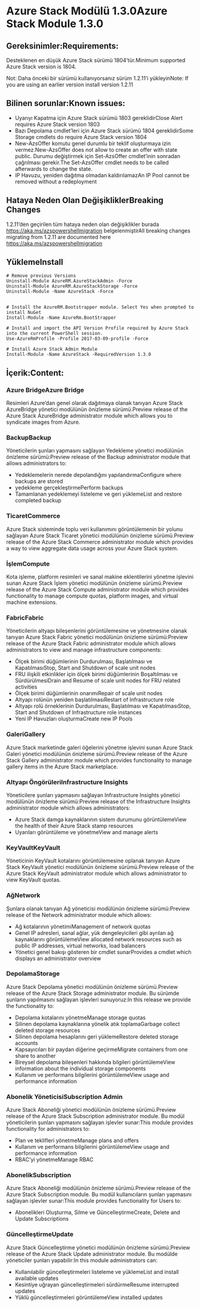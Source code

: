 # <a name="azure-stack-module-130"></a><span data-ttu-id="8c5f4-101">Azure Stack Modülü 1.3.0</span><span class="sxs-lookup"><span data-stu-id="8c5f4-101">Azure Stack Module 1.3.0</span></span>

## <a name="requirements"></a><span data-ttu-id="8c5f4-102">Gereksinimler:</span><span class="sxs-lookup"><span data-stu-id="8c5f4-102">Requirements:</span></span>
<span data-ttu-id="8c5f4-103">Desteklenen en düşük Azure Stack sürümü 1804’tür.</span><span class="sxs-lookup"><span data-stu-id="8c5f4-103">Minimum supported Azure Stack version is 1804.</span></span>

<span data-ttu-id="8c5f4-104">Not: Daha önceki bir sürümü kullanıyorsanız sürüm 1.2.11’i yükleyin</span><span class="sxs-lookup"><span data-stu-id="8c5f4-104">Note: If you are using an earlier version install version 1.2.11</span></span>

## <a name="known-issues"></a><span data-ttu-id="8c5f4-105">Bilinen sorunlar:</span><span class="sxs-lookup"><span data-stu-id="8c5f4-105">Known issues:</span></span>

- <span data-ttu-id="8c5f4-106">Uyarıyı Kapatma için Azure Stack sürümü 1803 gereklidir</span><span class="sxs-lookup"><span data-stu-id="8c5f4-106">Close Alert requires Azure Stack version 1803</span></span>
- <span data-ttu-id="8c5f4-107">Bazı Depolama cmdlet’leri için Azure Stack sürümü 1804 gereklidir</span><span class="sxs-lookup"><span data-stu-id="8c5f4-107">Some Storage cmdlets do require Azure Stack version 1804</span></span>
- <span data-ttu-id="8c5f4-108">New-AzsOffer komutu genel durumlu bir teklif oluşturmaya izin vermez.</span><span class="sxs-lookup"><span data-stu-id="8c5f4-108">New-AzsOffer does not allow to create an offer with state public.</span></span> <span data-ttu-id="8c5f4-109">Durumu değiştirmek için Set-AzsOffer cmdlet’inin sonradan çağrılması gerekir.</span><span class="sxs-lookup"><span data-stu-id="8c5f4-109">The Set-AzsOffer cmdlet needs to be called afterwards to change the state.</span></span>
- <span data-ttu-id="8c5f4-110">IP Havuzu, yeniden dağıtma olmadan kaldırılamaz</span><span class="sxs-lookup"><span data-stu-id="8c5f4-110">An IP Pool cannot be removed without a redeployment</span></span>

## <a name="breaking-changes"></a><span data-ttu-id="8c5f4-111">Hataya Neden Olan Değişiklikler</span><span class="sxs-lookup"><span data-stu-id="8c5f4-111">Breaking Changes</span></span>
<span data-ttu-id="8c5f4-112">1.2.11’den geçirilen tüm hataya neden olan değişiklikler burada https://aka.ms/azspowershellmigration belgelenmiştir</span><span class="sxs-lookup"><span data-stu-id="8c5f4-112">All breaking changes migrating from 1.2.11 are documented here https://aka.ms/azspowershellmigration</span></span>

## <a name="install"></a><span data-ttu-id="8c5f4-113">Yükleme</span><span class="sxs-lookup"><span data-stu-id="8c5f4-113">Install</span></span>
```
# Remove previous Versions
Uninstall-Module AzureRM.AzureStackAdmin -Force
Uninstall-Module AzureRM.AzureStackStorage -Force
Uninstall-Module -Name AzureStack -Force 


# Install the AzureRM.Bootstrapper module. Select Yes when prompted to install NuGet
Install-Module -Name AzureRm.BootStrapper

# Install and import the API Version Profile required by Azure Stack into the current PowerShell session.
Use-AzureRmProfile -Profile 2017-03-09-profile -Force

# Install Azure Stack Admin Module
Install-Module -Name AzureStack -RequiredVersion 1.3.0
```
## <a name="content"></a><span data-ttu-id="8c5f4-114">İçerik:</span><span class="sxs-lookup"><span data-stu-id="8c5f4-114">Content:</span></span>
### <a name="azure-bridge"></a><span data-ttu-id="8c5f4-115">Azure Bridge</span><span class="sxs-lookup"><span data-stu-id="8c5f4-115">Azure Bridge</span></span>
<span data-ttu-id="8c5f4-116">Resimleri Azure’dan genel olarak dağıtmaya olanak tanıyan Azure Stack AzureBridge yönetici modülünün önizleme sürümü.</span><span class="sxs-lookup"><span data-stu-id="8c5f4-116">Preview release of the Azure Stack AzureBridge administrator module which allows you to syndicate images from Azure.</span></span>

### <a name="backup"></a><span data-ttu-id="8c5f4-117">Backup</span><span class="sxs-lookup"><span data-stu-id="8c5f4-117">Backup</span></span>
<span data-ttu-id="8c5f4-118">Yöneticilerin şunları yapmasını sağlayan Yedekleme yönetici modülünün önizleme sürümü:</span><span class="sxs-lookup"><span data-stu-id="8c5f4-118">Preview release of the Backup administrator module that allows administrators to:</span></span>
- <span data-ttu-id="8c5f4-119">Yedeklemelerin nerede depolandığını yapılandırma</span><span class="sxs-lookup"><span data-stu-id="8c5f4-119">Configure where backups are stored</span></span>
- <span data-ttu-id="8c5f4-120">yedekleme gerçekleştirme</span><span class="sxs-lookup"><span data-stu-id="8c5f4-120">Perform backups</span></span>
- <span data-ttu-id="8c5f4-121">Tamamlanan yedeklemeyi listeleme ve geri yükleme</span><span class="sxs-lookup"><span data-stu-id="8c5f4-121">List and restore completed backup</span></span>

### <a name="commerce"></a><span data-ttu-id="8c5f4-122">Ticaret</span><span class="sxs-lookup"><span data-stu-id="8c5f4-122">Commerce</span></span>
<span data-ttu-id="8c5f4-123">Azure Stack sisteminde toplu veri kullanımını görüntülemenin bir yolunu sağlayan Azure Stack Ticaret yönetici modülünün önizleme sürümü.</span><span class="sxs-lookup"><span data-stu-id="8c5f4-123">Preview release of the Azure Stack Commerce administrator module which provides a way to view aggregate data usage across your Azure Stack system.</span></span>

### <a name="compute"></a><span data-ttu-id="8c5f4-124">İşlem</span><span class="sxs-lookup"><span data-stu-id="8c5f4-124">Compute</span></span>
<span data-ttu-id="8c5f4-125">Kota işleme, platform resimleri ve sanal makine eklentilerini yönetme işlevini sunan Azure Stack İşlem yönetici modülünün önizleme sürümü.</span><span class="sxs-lookup"><span data-stu-id="8c5f4-125">Preview release of the Azure Stack Compute administrator module which provides functionality to manage compute quotas, platform images, and virtual machine extensions.</span></span>

### <a name="fabric"></a><span data-ttu-id="8c5f4-126">Fabric</span><span class="sxs-lookup"><span data-stu-id="8c5f4-126">Fabric</span></span>
<span data-ttu-id="8c5f4-127">Yöneticilerin altyapı bileşenlerini görüntülemesine ve yönetmesine olanak tanıyan Azure Stack Fabric yönetici modülünün önizleme sürümü:</span><span class="sxs-lookup"><span data-stu-id="8c5f4-127">Preview release of the Azure Stack Fabric administrator module which allows administrators to view and manage infrastructure components:</span></span>
- <span data-ttu-id="8c5f4-128">Ölçek birimi düğümlerinin Durdurulması, Başlatılması ve Kapatılması</span><span class="sxs-lookup"><span data-stu-id="8c5f4-128">Stop, Start and Shutdown of scale unit nodes</span></span>
- <span data-ttu-id="8c5f4-129">FRU ilişkili etkinlikler için ölçek birimi düğümlerinin Boşaltılması ve Sürdürülmesi</span><span class="sxs-lookup"><span data-stu-id="8c5f4-129">Drain and Resume of scale unit nodes for FRU related activities</span></span>
- <span data-ttu-id="8c5f4-130">Ölçek birimi düğümlerinin onarımı</span><span class="sxs-lookup"><span data-stu-id="8c5f4-130">Repair of scale unit nodes</span></span>
- <span data-ttu-id="8c5f4-131">Altyapı rolünün yeniden başlatılması</span><span class="sxs-lookup"><span data-stu-id="8c5f4-131">Restart of Infrastructure role</span></span>
- <span data-ttu-id="8c5f4-132">Altyapı rolü örneklerinin Durdurulması, Başlatılması ve Kapatılması</span><span class="sxs-lookup"><span data-stu-id="8c5f4-132">Stop, Start and Shutdown of Infrastructure role instances</span></span>
- <span data-ttu-id="8c5f4-133">Yeni IP Havuzları oluşturma</span><span class="sxs-lookup"><span data-stu-id="8c5f4-133">Create new IP Pools</span></span>


### <a name="gallery"></a><span data-ttu-id="8c5f4-134">Galeri</span><span class="sxs-lookup"><span data-stu-id="8c5f4-134">Gallery</span></span>
<span data-ttu-id="8c5f4-135">Azure Stack marketinde galeri öğelerini yönetme işlevini sunan Azure Stack Galeri yönetici modülünün önizleme sürümü.</span><span class="sxs-lookup"><span data-stu-id="8c5f4-135">Preview release of the Azure Stack Gallery administrator module which provides functionality to manage gallery items in the Azure Stack marketplace.</span></span>

### <a name="infrastructure-insights"></a><span data-ttu-id="8c5f4-136">Altyapı Öngörüleri</span><span class="sxs-lookup"><span data-stu-id="8c5f4-136">Infrastructure Insights</span></span>
<span data-ttu-id="8c5f4-137">Yöneticilere şunları yapmasını sağlayan Infrastructure Insights yönetici modülünün önizleme sürümü:</span><span class="sxs-lookup"><span data-stu-id="8c5f4-137">Preview release of the Infrastructure Insights administrator module which allows administrators:</span></span>
- <span data-ttu-id="8c5f4-138">Azure Stack damga kaynaklarının sistem durumunu görüntüleme</span><span class="sxs-lookup"><span data-stu-id="8c5f4-138">View the health of their Azure Stack stamp resources</span></span>
- <span data-ttu-id="8c5f4-139">Uyarıları görüntüleme ve yönetme</span><span class="sxs-lookup"><span data-stu-id="8c5f4-139">View and manage alerts</span></span>

### <a name="keyvault"></a><span data-ttu-id="8c5f4-140">KeyVault</span><span class="sxs-lookup"><span data-stu-id="8c5f4-140">KeyVault</span></span>
<span data-ttu-id="8c5f4-141">Yöneticinin KeyVault kotalarını görüntülemesine oplanak tanıyan Azure Stack KeyVault yönetici modülünün önizleme sürümü.</span><span class="sxs-lookup"><span data-stu-id="8c5f4-141">Preview release of the Azure Stack KeyVault administrator module which allows administrator to view KeyVault quotas.</span></span>

### <a name="network"></a><span data-ttu-id="8c5f4-142">Ağ</span><span class="sxs-lookup"><span data-stu-id="8c5f4-142">Network</span></span>
<span data-ttu-id="8c5f4-143">Şunlara olanak tanıyan Ağ yöneticisi modülünün önizleme sürümü:</span><span class="sxs-lookup"><span data-stu-id="8c5f4-143">Preview release of the Network administrator module which allows:</span></span>
- <span data-ttu-id="8c5f4-144">Ağ kotalarının yönetimi</span><span class="sxs-lookup"><span data-stu-id="8c5f4-144">Management of network quotas</span></span>
- <span data-ttu-id="8c5f4-145">Genel IP adresleri, sanal ağlar, yük dengeleyicileri gibi ayrılan ağ kaynaklarını görüntüleme</span><span class="sxs-lookup"><span data-stu-id="8c5f4-145">View allocated network resources such as public IP addresses, virtual networks, load balancers</span></span>
- <span data-ttu-id="8c5f4-146">Yönetici genel bakışı gösteren bir cmdlet sunar</span><span class="sxs-lookup"><span data-stu-id="8c5f4-146">Provides a cmdlet which displays an administrator overview</span></span>

### <a name="storage"></a><span data-ttu-id="8c5f4-147">Depolama</span><span class="sxs-lookup"><span data-stu-id="8c5f4-147">Storage</span></span>
<span data-ttu-id="8c5f4-148">Azure Stack Depolama yönetici modülünün önizleme sürümü.</span><span class="sxs-lookup"><span data-stu-id="8c5f4-148">Preview release of the Azure Stack Storage administrator module.</span></span>  <span data-ttu-id="8c5f4-149">Bu sürümde şunların yapılmasını sağlayan işlevleri sunuyoruz:</span><span class="sxs-lookup"><span data-stu-id="8c5f4-149">In this release we provide the functionality to:</span></span>
- <span data-ttu-id="8c5f4-150">Depolama kotalarını yönetme</span><span class="sxs-lookup"><span data-stu-id="8c5f4-150">Manage storage quotas</span></span>
- <span data-ttu-id="8c5f4-151">Silinen depolama kaynaklarına yönelik atık toplama</span><span class="sxs-lookup"><span data-stu-id="8c5f4-151">Garbage collect deleted storage resources</span></span>
- <span data-ttu-id="8c5f4-152">Silinen depolama hesaplarını geri yükleme</span><span class="sxs-lookup"><span data-stu-id="8c5f4-152">Restore deleted storage accounts</span></span>
- <span data-ttu-id="8c5f4-153">Kapsayıcıları bir paydan diğerine geçirme</span><span class="sxs-lookup"><span data-stu-id="8c5f4-153">Migrate containers from one share to another</span></span>
- <span data-ttu-id="8c5f4-154">Bireysel depolama bileşenleri hakkında bilgileri görüntüleme</span><span class="sxs-lookup"><span data-stu-id="8c5f4-154">View information about the individual storage components</span></span>
- <span data-ttu-id="8c5f4-155">Kullanım ve performans bilgilerini görüntüleme</span><span class="sxs-lookup"><span data-stu-id="8c5f4-155">View usage and performance information</span></span>

### <a name="subscription-admin"></a><span data-ttu-id="8c5f4-156">Abonelik Yöneticisi</span><span class="sxs-lookup"><span data-stu-id="8c5f4-156">Subscription Admin</span></span>
<span data-ttu-id="8c5f4-157">Azure Stack Aboneliği yönetici modülünün önizleme sürümü.</span><span class="sxs-lookup"><span data-stu-id="8c5f4-157">Preview release of the Azure Stack Subscription administrator module.</span></span>  <span data-ttu-id="8c5f4-158">Bu modül yöneticilerin şunları yapmasını sağlayan işlevler sunar:</span><span class="sxs-lookup"><span data-stu-id="8c5f4-158">This module provides functionality for administrators to:</span></span>
- <span data-ttu-id="8c5f4-159">Plan ve teklifleri yönetme</span><span class="sxs-lookup"><span data-stu-id="8c5f4-159">Manage plans and offers</span></span>
- <span data-ttu-id="8c5f4-160">Kullanım ve performans bilgilerini görüntüleme</span><span class="sxs-lookup"><span data-stu-id="8c5f4-160">View usage and performance information</span></span>
- <span data-ttu-id="8c5f4-161">RBAC’yi yönetme</span><span class="sxs-lookup"><span data-stu-id="8c5f4-161">Manage RBAC</span></span>

### <a name="subscription"></a><span data-ttu-id="8c5f4-162">Abonelik</span><span class="sxs-lookup"><span data-stu-id="8c5f4-162">Subscription</span></span>
<span data-ttu-id="8c5f4-163">Azure Stack Aboneliği modülünün önizleme sürümü.</span><span class="sxs-lookup"><span data-stu-id="8c5f4-163">Preview release of the Azure Stack Subscription module.</span></span>  <span data-ttu-id="8c5f4-164">Bu modül kullanıcıların şunları yapmasını sağlayan işlevler sunar:</span><span class="sxs-lookup"><span data-stu-id="8c5f4-164">This module provides functionality for Users to:</span></span>
- <span data-ttu-id="8c5f4-165">Abonelikleri Oluşturma, Silme ve Güncelleştirme</span><span class="sxs-lookup"><span data-stu-id="8c5f4-165">Create, Delete and Update Subscriptions</span></span>

### <a name="update"></a><span data-ttu-id="8c5f4-166">Güncelleştirme</span><span class="sxs-lookup"><span data-stu-id="8c5f4-166">Update</span></span>
<span data-ttu-id="8c5f4-167">Azure Stack Güncelleştirme yönetici modülünün önizleme sürümü.</span><span class="sxs-lookup"><span data-stu-id="8c5f4-167">Preview release of the Azure Stack Update administrator module.</span></span>  <span data-ttu-id="8c5f4-168">Bu modülde yöneticiler şunları yapabilir:</span><span class="sxs-lookup"><span data-stu-id="8c5f4-168">In this module administrators can:</span></span>
- <span data-ttu-id="8c5f4-169">Kullanılabilir güncelleştirmeleri listeleme ve yükleme</span><span class="sxs-lookup"><span data-stu-id="8c5f4-169">List and install available updates</span></span>
- <span data-ttu-id="8c5f4-170">Kesintiye uğrayan güncelleştirmeleri sürdürme</span><span class="sxs-lookup"><span data-stu-id="8c5f4-170">Resume interrupted updates</span></span>
- <span data-ttu-id="8c5f4-171">Yüklü güncelleştirmeleri görüntüleme</span><span class="sxs-lookup"><span data-stu-id="8c5f4-171">View installed updates</span></span>
